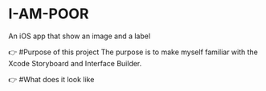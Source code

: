# I-AM-POOR
An iOS app that show an image and a label

:point_right: #Purpose of this project
The purpose is to make myself familiar with the Xcode Storyboard and Interface Builder.


:point_right: #What does it look like

